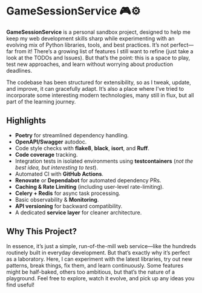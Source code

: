 # GameSessionService 🎮⚙️

**GameSessionService** is a personal sandbox project, designed to help me keep my web development skills sharp while experimenting with an evolving mix of Python libraries, tools, and best practices. It’s not perfect—far from it! There’s a growing list of features I still want to refine (just take a look at the TODOs and Issues). But that’s the point: this is a space to play, test new approaches, and learn without worrying about production deadlines.

The codebase has been structured for extensibility, so as I tweak, update, and improve, it can gracefully adapt. It’s also a place where I’ve tried to incorporate some interesting modern technologies, many still in flux, but all part of the learning journey.

## Highlights
- **Poetry** for streamlined dependency handling.
- **OpenAPI/Swagger** autodoc.
- Code style checks with **flake8**, **black**, **isort**, and **Ruff**.
- **Code coverage** tracking.
- Integration tests in isolated environments using **testcontainers** (*not the best idea, but interesting to test*).
- Automated CI with **GitHub Actions**.
- **Renovate** or **Dependabot** for automated dependency PRs.
- **Caching & Rate Limiting** (including user-level rate-limiting).
- **Celery + Redis** for async task processing.
- Basic observability & **Monitoring**.
- **API versioning** for backward compatibility.
- A dedicated **service layer** for cleaner architecture.

## Why This Project?
In essence, it’s just a simple, run-of-the-mill web service—like the hundreds routinely built in everyday development. But that’s exactly why it’s perfect as a laboratory. Here, I can experiment with the latest libraries, try out new patterns, break things, fix them, and learn continuously. Some features might be half-baked, others too ambitious, but that’s the nature of a playground. Feel free to explore, watch it evolve, and pick up any ideas you find useful!